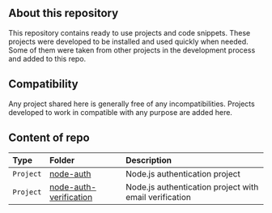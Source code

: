 ## About this repository

This repository contains ready to use projects and code snippets. These projects were developed to be installed and used quickly when needed. Some of them were taken from other projects in the development process and added to this repo.

## Compatibility

Any project shared here is generally free of any incompatibilities. Projects developed to work in compatible with any purpose are added here.

## Content of repo

| Type      | Folder                                                                                                | Description                                            |
| :-------- | :---------------------------------------------------------------------------------------------------- | :----------------------------------------------------- |
| `Project` | [node-auth](https://github.com/can-erturk/ready-to-use/tree/main/node-auth)                           | Node.js authentication project                         |
| `Project` | [node-auth-verification](https://github.com/can-erturk/ready-to-use/tree/main/node-auth-verification) | Node.js authentication project with email verification |
